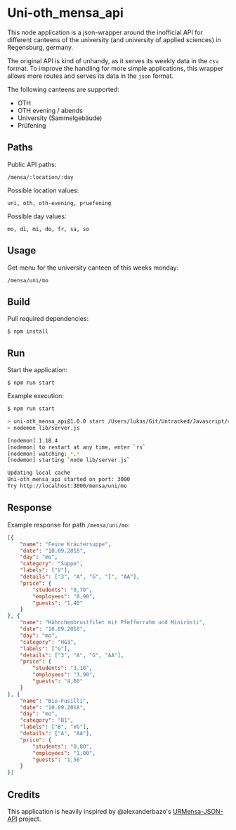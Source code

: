 # Uni-oth_mensa_api

This node application is a json-wrapper around the inofficial API for different canteens of the university (and university of applied sciences) in Regensburg, germany.  

The original API is kind of unhandy, as it serves its weekly data in the `csv` format. To improve the handling for more simple applications, this wrapper allows more routes and serves its data in the `json` format.

The following canteens are supported:

- OTH
- OTH evening / abends
- University (Sammelgebäude)
- Prüfening

## Paths

Public API paths:

    /mensa/:location/:day

Possible location values:

    uni, oth, oth-evening, pruefening

Possible day values:

    mo, di, mi, do, fr, sa, so

## Usage

Get menu for the university canteen of this weeks monday:

    /mensa/uni/mo

## Build

Pull required dependencies:

    $ npm install

## Run

Start the application:

    $ npm run start

Example execution:

```bash
$ npm run start

> uni-oth_mensa_api@1.0.0 start /Users/lukas/Git/Untracked/Javascript/uni-oth_mensa_api
> nodemon lib/server.js

[nodemon] 1.18.4
[nodemon] to restart at any time, enter `rs`
[nodemon] watching: *.*
[nodemon] starting `node lib/server.js`

Updating local cache
Uni-oth_mensa_api started on port: 3000
Try http://localhost:3000/mensa/uni/mo
```

## Response

Example response for path `/mensa/uni/mo`:

```json
[{
    "name": "Feine Kräutersuppe",
    "date": "10.09.2018",
    "day": "mo",
    "category": "Suppe",
    "labels": ["V"],
    "details": ["3", "A", "G", "I", "AA"],
    "price": {
        "students": "0,70",
        "employees": "0,90",
        "guests": "1,40"
    }
}, {
    "name": "Hähnchenbrustfilet mit Pfefferrahm und Minirösti",
    "date": "10.09.2018",
    "day": "mo",
    "category": "HG3",
    "labels": ["G"],
    "details": ["3", "A", "G", "AA"],
    "price": {
        "students": "3,10",
        "employees": "3,90",
        "guests": "4,60"
    }
}, {
    "name": "Bio-Fusilli",
    "date": "10.09.2018",
    "day": "mo",
    "category": "B1",
    "labels": ["B", "VG"],
    "details": ["A", "AA"],
    "price": {
        "students": "0,80",
        "employees": "1,00",
        "guests": "1,50"
    }
}]
```

## Credits

This application is heavily inspired by @alexanderbazo's [URMensa-JSON-API](https://github.com/alexanderbazo/URMensa-JSON-API) project.